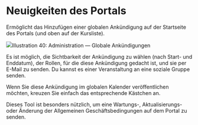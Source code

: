 # Neuigkeiten des Portals

Ermöglicht das Hinzufügen einer globalen Ankündigung auf der Startseite des Portals \(und oben auf der Kursliste\).

![](../../.gitbook/assets/images27%20%287%29.png)Illustration 40: Administration — Globale Ankündigungen

Es ist möglich, die Sichtbarkeit der Ankündigung zu wählen \(nach Start- und Enddatum\), der Rollen, für die diese Ankündigung gedacht ist, und sie per E-Mail zu senden. Du kannst es einer Veranstaltung an eine soziale Gruppe senden.

Wenn Sie diese Ankündigung im globalen Kalender veröffentlichen möchten, kreuzen Sie einfach das entsprechende Kästchen an.

Dieses Tool ist besonders nützlich, um eine Wartungs-, Aktualisierungs- oder Änderung der Allgemeinen Geschäftsbedingungen auf dem Portal zu senden.